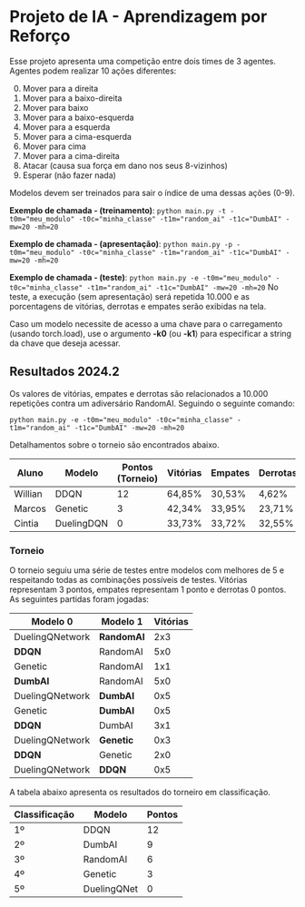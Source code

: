 # Projeto de IA - Aprendizagem por Reforço

Esse projeto apresenta uma competição entre dois times de 3 agentes. Agentes podem realizar 10 ações diferentes:

0. Mover para a direita
1. Mover para a baixo-direita
2. Mover para baixo
3. Mover para a baixo-esquerda
4. Mover para a esquerda
5. Mover para a cima-esquerda
6. Mover para cima
7. Mover para a cima-direita
8. Atacar (causa sua força em dano nos seus 8-vizinhos)
9. Esperar (não fazer nada)

Modelos devem ser treinados para sair o índice de uma dessas ações (0-9).

**Exemplo de chamada - (treinamento)**: `python main.py -t -t0m="meu_modulo" -t0c="minha_classe" -t1m="random_ai" -t1c="DumbAI" -mw=20 -mh=20`

**Exemplo de chamada - (apresentação)**: `python main.py -p -t0m="meu_modulo" -t0c="minha_classe" -t1m="random_ai" -t1c="DumbAI" -mw=20 -mh=20`

**Exemplo de chamada - (teste)**: `python main.py -e -t0m="meu_modulo" -t0c="minha_classe" -t1m="random_ai" -t1c="DumbAI" -mw=20 -mh=20`
No teste, a execução (sem apresentação) será repetida 10.000 e as porcentagens de vitórias, derrotas e empates serão exibidas na tela.

Caso um modelo necessite de acesso a uma chave para o carregamento (usando torch.load), use o argumento **-k0** (ou **-k1**) para especificar a string da chave que deseja acessar.

## Resultados 2024.2

Os valores de vitórias, empates e derrotas são relacionados a 10.000 repetições contra um adiversário RandomAI. Seguindo o seguinte comando:

`python main.py -e -t0m="meu_modulo" -t0c="minha_classe" -t1m="random_ai" -t1c="DumbAI" -mw=20 -mh=20`

Detalhamentos sobre o torneio são encontrados abaixo.

| Aluno     | Modelo  | Pontos (Torneio) | Vitórias | Empates | Derrotas |
| --------- | ------- | ---------------- | -------- | ------- | -------- |
| Willian   | DDQN    | 12               | 64,85%   | 30,53%  | 4,62%    |
| Marcos    | Genetic     | 3            | 42,34%   | 33,95%  | 23,71%   |
| Cintia    | DuelingDQN | 0             | 33,73%   | 33,72%  | 32,55%   |

### Torneio

O torneio seguiu uma série de testes entre modelos com melhores de 5 e respeitando todas as combinações possíveis de testes. Vitórias representam 3 pontos, empates representam 1 ponto e derrotas 0 pontos. As seguintes partidas foram jogadas:

| Modelo 0        | Modelo 1 | Vitórias |
| -------------   | ------   | ------   |
| DuelingQNetwork | **RandomAI** | 2x3 |
| **DDQN**        | RandomAI | 5x0 |
| Genetic	      | RandomAI | 1x1 |
| **DumbAI**          | RandomAI | 5x0 |
| DuelingQNetwork | **DumbAI**   | 0x5 |
| Genetic         | **DumbAI**   | 0x5 |
| **DDQN**            | DumbAI   | 3x1 |
| DuelingQNetwork | **Genetic**  | 0x3 |
| **DDQN**            | Genetic  | 2x0 |
| DuelingQNetwork | **DDQN**     | 0x5 |

A tabela abaixo apresenta os resultados do torneiro em classificação.

| Classificação | Modelo      | Pontos |
| ------------- | ------      | ------ |
| 1º            | DDQN        | 12     |
| 2º            | DumbAI      | 9      |
| 3º            | RandomAI    | 6     |
| 4º            | Genetic     | 3      |
| 5º            | DuelingQNet | 0      |
